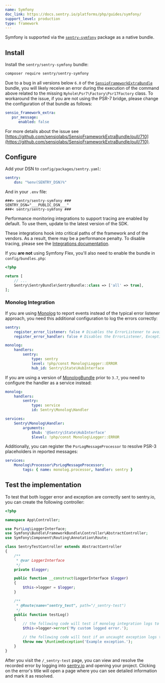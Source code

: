 ```yaml
---
name: Symfony
doc_link: https://docs.sentry.io/platforms/php/guides/symfony/
support_level: production
type: framework
---
```


Symfony is supported via the [`sentry-symfony`](https://github.com/getsentry/sentry-symfony) package as a native bundle.

## Install

Install the `sentry/sentry-symfony` bundle:

```bash
composer require sentry/sentry-symfony
```

<Note>

Due to a bug in all versions below `6.0` of the [`SensioFrameworkExtraBundle`](https://github.com/sensiolabs/SensioFrameworkExtraBundle) bundle, you will likely receive an error during the execution of the command above related to the missing `Nyholm\Psr7\Factory\Psr17Factory` class. To workaround the issue, if you are not using the PSR-7 bridge, please change the configuration of that bundle as follows:

<!-- prettier-ignore -->
```yaml
sensio_framework_extra:
   psr_message:
      enabled: false
```

For more details about the issue see [https://github.com/sensiolabs/SensioFrameworkExtraBundle/pull/710](https://github.com/sensiolabs/SensioFrameworkExtraBundle/pull/710).

</Note>

## Configure

Add your DSN to `config/packages/sentry.yaml`:

<!-- prettier-ignore -->
```yaml {filename:config/packages/sentry.yaml}
sentry:
    dsn: "%env(SENTRY_DSN)%"
```

And in your `.env` file:

```plain {filename:.env}
###> sentry/sentry-symfony ###
SENTRY_DSN="___PUBLIC_DSN___"
###< sentry/sentry-symfony ###
```

<Alert level= "warning" title="Performance">

Performance monitoring integrations to support tracing are enabled by default. To use them, update to the latest version of the SDK.

These integrations hook into critical paths of the framework and of the vendors. As a result, there may be a performance penalty. To disable tracing, please see the [Integrations documentation](/platforms/php/guides/symfony/performance/pm-integrations/).

</Alert>

If you **are not** using Symfony Flex, you'll also need to enable the bundle in `config/bundles.php`:

```php {filename:config/bundles.php}
<?php

return [
    // ...
    Sentry\SentryBundle\SentryBundle::class => ['all' => true],
];
```

### Monolog Integration

If you are using [Monolog](https://github.com/Seldaek/monolog) to report events instead of the typical error listener approach, you need this additional configuration to log the errors correctly:

<!-- prettier-ignore -->
```yaml {filename:config/packages/sentry.yaml}
sentry:
    register_error_listener: false # Disables the ErrorListener to avoid duplicated log in sentry
    register_error_handler: false # Disables the ErrorListener, ExceptionListener and FatalErrorListener integrations of the base PHP SDK

monolog:
    handlers:
        sentry:
            type: sentry
            level: !php/const Monolog\Logger::ERROR
            hub_id: Sentry\State\HubInterface
```

If you are using a version of [MonologBundle](https://github.com/symfony/monolog-bundle) prior to `3.7`, you need to
configure the handler as a service instead:

<!-- prettier-ignore -->
```yaml {filename:config/packages/sentry.yaml}
monolog:
    handlers:
        sentry:
            type: service
            id: Sentry\Monolog\Handler

services:
    Sentry\Monolog\Handler:
        arguments:
            $hub: '@Sentry\State\HubInterface'
            $level: !php/const Monolog\Logger::ERROR
```

Additionally, you can register the `PsrLogMessageProcessor` to resolve PSR-3 placeholders in reported messages:

<!-- prettier-ignore -->
```yaml {filename:config/packages/sentry.yaml}
services:
    Monolog\Processor\PsrLogMessageProcessor:
        tags: { name: monolog.processor, handler: sentry }
```

## Test the implementation

To test that both logger error and exception are correctly sent to sentry.io, you can create the following controller:

```php
<?php

namespace App\Controller;

use Psr\Log\LoggerInterface;
use Symfony\Bundle\FrameworkBundle\Controller\AbstractController;
use Symfony\Component\Routing\Annotation\Route;

class SentryTestController extends AbstractController
{
    /**
     * @var LoggerInterface
     */
    private $logger;

    public function __construct(LoggerInterface $logger)
    {
        $this->logger = $logger;
    }

    /**
     * @Route(name="sentry_test", path="/_sentry-test")
     */
    public function testLog()
    {
        // the following code will test if monolog integration logs to sentry
        $this->logger->error('My custom logged error.');

        // the following code will test if an uncaught exception logs to sentry
        throw new \RuntimeException('Example exception.');
    }
}
```

After you visit the `/_sentry-test` page, you can view and resolve the recorded error by logging into [sentry.io](https://sentry.io) and opening your project. Clicking on the error's title will open a page where you can see detailed information and mark it as resolved.
